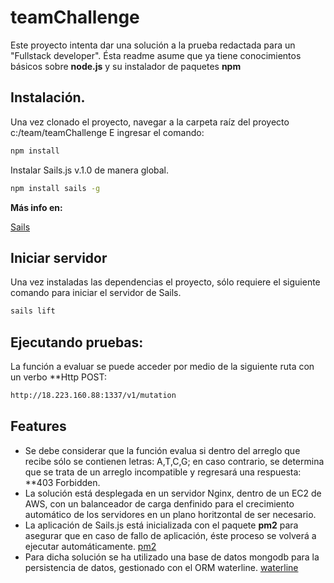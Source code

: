 # teamChallenge

Este proyecto intenta dar una solución a la prueba redactada para un "Fullstack developer".
Ésta readme asume que ya tiene conocimientos básicos sobre **node.js** y su instalador de paquetes **npm**

## Instalación.

Una vez clonado el proyecto, navegar a la carpeta raíz del proyecto c:/team/teamChallenge
E ingresar el comando:

```bash
npm install
```

Instalar Sails.js v.1.0 de manera global.

```bash
npm install sails -g
```

**Más info en:**

[Sails](https://sailsjs.com/get-started)

## Iniciar servidor

Una vez instaladas las dependencias el proyecto, sólo requiere el siguiente comando para iniciar el servidor de Sails.

```bash
sails lift
```

## Ejecutando pruebas:

La función a evaluar se puede acceder por medio de la siguiente ruta con un verbo **Http POST:

```bash
http://18.223.160.88:1337/v1/mutation
```

## Features
- Se debe considerar que la función evalua si dentro del arreglo que recibe sólo se contienen letras: A,T,C,G; en caso contrario, se determina que se trata de un arreglo incompatible y regresará una respuesta: **403 Forbidden.
- La solución está desplegada en un servidor Nginx, dentro de un EC2 de AWS, con un balanceador de carga denfinido para el crecimiento automático de los servidores en un plano horitzontal de ser necesario.
- La aplicación de Sails.js está inicializada con el paquete **pm2** para asegurar que en caso de fallo de aplicación, éste proceso se volverá a ejecutar automáticamente.
[pm2](http://pm2.keymetrics.io/)
- Para dicha solución se ha utilizado una base de datos mongodb para la persistencia de datos, gestionado con el ORM
 waterline.
[waterline](http://waterlinejs.org/)
